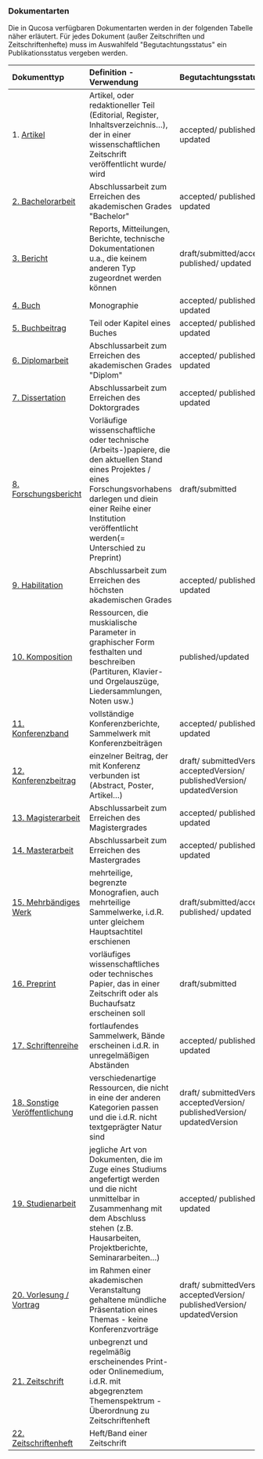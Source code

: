 ### Dokumentarten

Die in Qucosa verfügbaren Dokumentarten werden in der folgenden Tabelle näher erläutert.
Für jedes Dokument (außer Zeitschriften und Zeitschriftenhefte) muss im Auswahlfeld "Begutachtungsstatus" ein Publikationsstatus vergeben werden.

| Dokumenttyp | Definition - Verwendung | Begutachtungsstatus |
| :--- | :--- | :--- |
| 1. [Artikel](/input_wizard/document_types/article.md) | Artikel, oder redaktioneller Teil \(Editorial, Register, Inhaltsverzeichnis…\), der in einer wissenschaftlichen Zeitschrift veröffentlicht wurde/ wird | accepted/ published/ updated |
| [2. Bachelorarbeit](https://slub.qucosa.de/veroeffentlichen/eingabeassistent/?tx_dpf_qucosaform[documentType]=187&tx_dpf_qucosaform[action]=new&tx_dpf_qucosaform[controller]=DocumentForm&cHash=3d1cc4c2a7607f441759bf80b8527600) | Abschlussarbeit zum Erreichen des akademischen Grades "Bachelor" | accepted/ published/ updated |
| [3. Bericht](https://slub.qucosa.de/veroeffentlichen/eingabeassistent/?tx_dpf_qucosaform[documentType]=190&tx_dpf_qucosaform[action]=new&tx_dpf_qucosaform[controller]=DocumentForm&cHash=3baea0123b276cdbe2ca90ef5d44474b) | Reports, Mitteilungen, Berichte, technische Dokumentationen u.a., die keinem anderen Typ zugeordnet werden können | draft/submitted/accepted/ published/ updated |
| [4. Buch](https://slub.qucosa.de/veroeffentlichen/eingabeassistent/?tx_dpf_qucosaform[documentType]=196&tx_dpf_qucosaform[action]=new&tx_dpf_qucosaform[controller]=DocumentForm&cHash=05f0d4e47f18247016e8627ddf371a38) | Monographie | accepted/ published/ updated |
| [5. Buchbeitrag](https://slub.qucosa.de/veroeffentlichen/eingabeassistent/?tx_dpf_qucosaform[documentType]=200&tx_dpf_qucosaform[action]=new&tx_dpf_qucosaform[controller]=DocumentForm&cHash=ce9ee4d4e735641a3d1db92a8c476e17) | Teil oder Kapitel eines Buches | accepted/ published/ updated |
| [6. Diplomarbeit](https://slub.qucosa.de/veroeffentlichen/eingabeassistent/?tx_dpf_qucosaform[documentType]=184&tx_dpf_qucosaform[action]=new&tx_dpf_qucosaform[controller]=DocumentForm&cHash=08921d9db00a3039ed6c01595b13e24c) | Abschlussarbeit zum Erreichen des akademischen Grades "Diplom" | accepted/ published/ updated |
| [7. Dissertation](https://slub.qucosa.de/veroeffentlichen/eingabeassistent/?tx_dpf_qucosaform[documentType]=188&tx_dpf_qucosaform[action]=new&tx_dpf_qucosaform[controller]=DocumentForm&cHash=8086b3922bd5a1bf346cda98e34e9f6c) | Abschlussarbeit zum Erreichen des Doktorgrades | accepted/ published/ updated |
| [8. Forschungsbericht](https://slub.qucosa.de/veroeffentlichen/eingabeassistent/?tx_dpf_qucosaform[documentType]=195&tx_dpf_qucosaform[action]=new&tx_dpf_qucosaform[controller]=DocumentForm&cHash=4775c59cd6d1550b9d66b75280822e8b) | Vorläufige wissenschaftliche oder technische \(Arbeits-\)papiere, die den aktuellen Stand eines Projektes / eines Forschungsvorhabens darlegen und diein einer Reihe einer Institution veröffentlicht werden\(= Unterschied zu Preprint\) | draft/submitted |
| [9. Habilitation](https://slub.qucosa.de/veroeffentlichen/eingabeassistent/?tx_dpf_qucosaform[documentType]=182&tx_dpf_qucosaform[action]=new&tx_dpf_qucosaform[controller]=DocumentForm&cHash=c4ed451e6aa0358494f68ac5d787ef79) | Abschlussarbeit zum Erreichen des höchsten akademischen Grades | accepted/ published/ updated |
| [10. Komposition](https://slub.qucosa.de/veroeffentlichen/eingabeassistent/?tx_dpf_qucosaform[documentType]=192&tx_dpf_qucosaform[action]=new&tx_dpf_qucosaform[controller]=DocumentForm&cHash=17b776eeff89eb72cbd38a446a724208) | Ressourcen, die muskialische Parameter in graphischer Form festhalten und beschreiben \(Partituren, Klavier- und Orgelauszüge, Liedersammlungen, Noten usw.\) | published/updated |
| [11. Konferenzband](https://slub.qucosa.de/veroeffentlichen/eingabeassistent/?tx_dpf_qucosaform[documentType]=194&tx_dpf_qucosaform[action]=new&tx_dpf_qucosaform[controller]=DocumentForm&cHash=07efb429a3a0267bd0bb126564fe4078) | vollständige Konferenzberichte, Sammelwerk mit Konferenzbeiträgen | accepted/ published/ updated |
| [12. Konferenzbeitrag](https://slub.qucosa.de/veroeffentlichen/eingabeassistent/?tx_dpf_qucosaform[documentType]=199&tx_dpf_qucosaform[action]=new&tx_dpf_qucosaform[controller]=DocumentForm&cHash=4a88643a1ee6d1a348f670905d38f862) | einzelner Beitrag, der mit Konferenz verbunden ist \(Abstract, Poster, Artikel…\) | draft/ submittedVersion/ acceptedVersion/ publishedVersion/ updatedVersion |
| [13. Magisterarbeit](https://slub.qucosa.de/veroeffentlichen/eingabeassistent/?tx_dpf_qucosaform[documentType]=185&tx_dpf_qucosaform[action]=new&tx_dpf_qucosaform[controller]=DocumentForm&cHash=1cbea7a28f0aed22dd8584cf7dd5cd07) | Abschlussarbeit zum Erreichen des Magistergrades | accepted/ published/ updated |
| [14. Masterarbeit](https://slub.qucosa.de/veroeffentlichen/eingabeassistent/?tx_dpf_qucosaform[documentType]=186&tx_dpf_qucosaform[action]=new&tx_dpf_qucosaform[controller]=DocumentForm) | Abschlussarbeit zum Erreichen des Mastergrades | accepted/ published/ updated |
| [15. Mehrbändiges Werk](https://slub.qucosa.de/veroeffentlichen/eingabeassistent/?tx_dpf_qucosaform[documentType]=180&tx_dpf_qucosaform[action]=new&tx_dpf_qucosaform[controller]=DocumentForm) | mehrteilige, begrenzte Monografien, auch mehrteilige Sammelwerke, i.d.R. unter gleichem Hauptsachtitel erschienen | draft/submitted/accepted/ published/ updated |
| [16. Preprint](https://slub.qucosa.de/veroeffentlichen/eingabeassistent/?tx_dpf_qucosaform[documentType]=193&tx_dpf_qucosaform[action]=new&tx_dpf_qucosaform[controller]=DocumentForm) | vorläufiges wissenschaftliches oder technisches Papier, das in einer Zeitschrift oder als Buchaufsatz erscheinen soll | draft/submitted |
| [17. Schriftenreihe](https://slub.qucosa.de/veroeffentlichen/eingabeassistent/?tx_dpf_qucosaform[documentType]=181&tx_dpf_qucosaform[action]=new&tx_dpf_qucosaform[controller]=DocumentForm) | fortlaufendes Sammelwerk, Bände erscheinen i.d.R. in unregelmäßigen Abständen | accepted/ published/ updated |
| [18. Sonstige Veröffentlichung](https://slub.qucosa.de/veroeffentlichen/eingabeassistent/?tx_dpf_qucosaform[documentType]=189&tx_dpf_qucosaform[action]=new&tx_dpf_qucosaform[controller]=DocumentForm) | verschiedenartige Ressourcen, die nicht in eine der anderen Kategorien passen und die i.d.R. nicht textgeprägter Natur sind | draft/ submittedVersion/ acceptedVersion/ publishedVersion/ updatedVersion |
| [19. Studienarbeit](https://slub.qucosa.de/veroeffentlichen/eingabeassistent/?tx_dpf_qucosaform[documentType]=183&tx_dpf_qucosaform[action]=new&tx_dpf_qucosaform[controller]=DocumentForm) | jegliche Art von Dokumenten, die im Zuge eines Studiums angefertigt werden und die nicht unmittelbar in Zusammenhang mit dem Abschluss stehen \(z.B. Hausarbeiten, Projektberichte, Seminararbeiten…\) | accepted/ published/ updated |
| [20. Vorlesung / Vortrag](https://slub.qucosa.de/veroeffentlichen/eingabeassistent/?tx_dpf_qucosaform[documentType]=191&tx_dpf_qucosaform[action]=new&tx_dpf_qucosaform[controller]=DocumentForm) | im Rahmen einer akademischen Veranstaltung gehaltene mündliche Präsentation eines Themas - keine Konferenzvorträge | draft/ submittedVersion/ acceptedVersion/ publishedVersion/ updatedVersion |
| [21. Zeitschrift](https://slub.qucosa.de/veroeffentlichen/eingabeassistent/?tx_dpf_qucosaform[documentType]=197&tx_dpf_qucosaform[action]=new&tx_dpf_qucosaform[controller]=DocumentForm) | unbegrenzt und regelmäßig erscheinendes Print- oder Onlinemedium, i.d.R. mit abgegrenztem Themenspektrum - Überordnung zu Zeitschriftenheft | |
| [22. Zeitschriftenheft](https://slub.qucosa.de/veroeffentlichen/eingabeassistent/?tx_dpf_qucosaform%5BdocumentType%5D=198&tx_dpf_qucosaform%5Baction%5D=new&tx_dpf_qucosaform%5Bcontroller%5D=DocumentForm) | Heft/Band einer Zeitschrift | |
